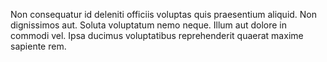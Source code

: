 Non consequatur id deleniti officiis voluptas quis praesentium aliquid. Non dignissimos aut. Soluta voluptatum nemo neque. Illum aut dolore in commodi vel. Ipsa ducimus voluptatibus reprehenderit quaerat maxime sapiente rem.